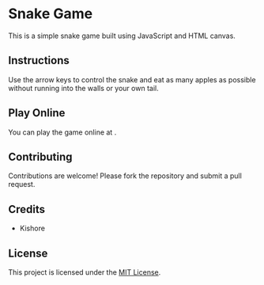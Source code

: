 # Snake Game

This is a simple snake game built using JavaScript and HTML canvas.

## Instructions

Use the arrow keys to control the snake and eat as many apples as possible without running into the walls or your own tail.

## Play Online

You can play the game online at .

## Contributing

Contributions are welcome! Please fork the repository and submit a pull request.

## Credits

- Kishore

## License

This project is licensed under the [MIT License](https://opensource.org/licenses/MIT).
